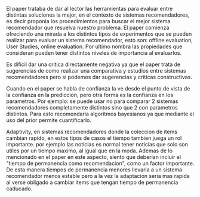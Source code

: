 El paper trataba de dar al lector las herramientas para evaluar entre distintas soluciones la mejor, en el contexto de sistemas recomendadores, es decir proponia los procedimientos para buscar el mejor sistema recomendador que resuelva nuestro problema. El paper comienza ofreciendo una mirada a los distintos tipos de experimentos que se pueden realizar para evaluar un sistema recomendador, esto son: offline evaluation, User Studies, online evaluation. Por ultimo nombra las propiedades que consideran pueden tener distintos niveles de importancia al evaluarlos.

Es dificil dar una critica directamente negativa ya que el paper trata de sugerencias de como realizar una comparativa y estudios entre sistemas recomendadores pero si podemos dar sugerencias y criticas constructivas.

Cuando en el paper se habla de confianza la ve desde el punto de vista de la confianza en la prediccion, pero otra forma es la confianza en los parametros. Por ejemplo: se puede usar no para comparar 2 sistemas recomendadores completamente distintos sino que 2 con parametros distintos. Para esto recomendaria algoritmos bayesianos ya que mediante el uso del prior permite cuantificarlo.

Adaptivity, en sistemas recomendadores donde la coleccion de items cambian rapido, en estos tipos de casos el tiempo tambien juega un rol importante.  por ejemplo las noticias es normal tener noticias que solo son utiles por un tiempo maximo, al igual que en la moda. Ademas de lo mencionado en el paper en este aspecto, siento que deberian incluir el "tiempo de permanencia como recomendacion", como un factor importante. De esta manera tiempos de permanencia menores llevaria a un sistema recomendador menos estable pero a la vez la adaptacion seria mas rapida al verse obligado a cambiar items que tengan tiempo de permanencia caducado.
